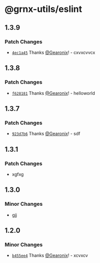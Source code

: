 # @grnx-utils/eslint

## 1.3.9

### Patch Changes

- [`4ec1a45`](https://github.com/Gearonix/grnx-utils/commit/4ec1a452f7d168919c47f93ce5d1826bc07058ed) Thanks [@Gearonix](https://github.com/Gearonix)! - cxvxcvvcx

## 1.3.8

### Patch Changes

- [`f628181`](https://github.com/Gearonix/grnx-utils/commit/f628181f28b86f6f33f1f82d8c8b6574d611c1fa) Thanks [@Gearonix](https://github.com/Gearonix)! - helloworld

## 1.3.7

### Patch Changes

- [`923d7b6`](https://github.com/Gearonix/grnx-utils/commit/923d7b6801759004be2b58f1f50669b9ef874cef) Thanks [@Gearonix](https://github.com/Gearonix)! - sdf

## 1.3.1

### Patch Changes

- xgfxg

## 1.3.0

### Minor Changes

- gjj

## 1.2.0

### Minor Changes

- [`b455ee4`](https://github.com/Gearonix/grnx-utils/commit/b455ee490abd3b26745a70610115189142189539) Thanks [@Gearonix](https://github.com/Gearonix)! - xcvxcv
